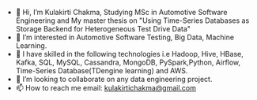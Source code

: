 - 👋 Hi, I’m  Kulakirti Chakma, Studying MSc in Automotive Software Engineering and My master thesis on "Using Time-Series Databases as Storage Backend for Heterogeneous Test Drive Data"
- 👀 I’m interested in Automotive Software Testing, Big Data, Machine Learning.
- 🌱 I have skilled in the following technologies i.e Hadoop, Hive, HBase, Kafka, SQL, MySQL, Cassandra, MongoDB, PySpark,Python, Airflow, Time-Series Database(TDengine learning) and AWS.
- 💞️ I’m looking to collaborate on any data engineering project.
- 📫 How to reach me email: kulakirtichakma@gmail.com

<!---
TUCchkul/TUCchkul is a ✨ special ✨ repository because its `README.md` (this file) appears on your GitHub profile.
You can click the Preview link to take a look at your changes.
--->
